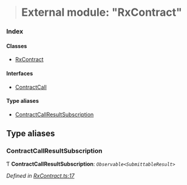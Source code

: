 > # External module: "RxContract"

### Index

#### Classes

* [RxContract](../classes/_rxcontract_.rxcontract.md)

#### Interfaces

* [ContractCall](../interfaces/_rxcontract_.contractcall.md)

#### Type aliases

* [ContractCallResultSubscription](_rxcontract_.md#contractcallresultsubscription)

## Type aliases

###  ContractCallResultSubscription

Ƭ **ContractCallResultSubscription**: *`Observable<SubmittableResult>`*

*Defined in [RxContract.ts:17](https://github.com/polkadot-js/api/blob/3b339a2/packages/api-contract/src/RxContract.ts#L17)*